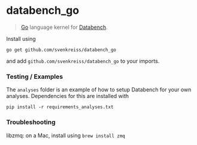 # databench_go

> [Go](http://golang.org/) language kernel for [Databench](http://www.svenkreiss.com/databench/).

Install using

    go get github.com/svenkreiss/databench_go

and add `github.com/svenkreiss/databench_go` to your imports.


### Testing / Examples

The `analyses` folder is an example of how to setup Databench for your own analyses. Dependencies for this are installed with

    pip install -r requirements_analyses.txt


### Troubleshooting

libzmq: on a Mac, install using `brew install zmq`
